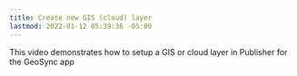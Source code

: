 ```yaml
---
title: Create new GIS (cloud) layer 
lastmod: 2022-01-12 05:39:36 -05:00
---
```

			
This video demonstrates how to setup a GIS or cloud layer in Publisher for the GeoSync app    